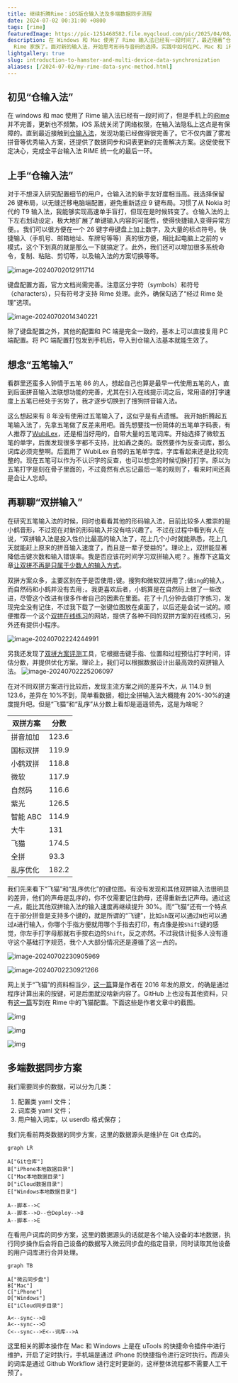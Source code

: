 ```yaml
---
title: 继续折腾Rime：iOS版仓输入法及多端数据同步流程
date: 2024-07-02 00:31:00 +0800
tags: [rime]
featuredImage: https://pic-1251468582.file.myqcloud.com/pic/2025/04/08/5fef0a.jpg
description: 在 Windows 和 Mac 使用了 Rime 输入法已经有一段时间了，最近随着“仓输入法”稳定性的增强和功能的完善，iPhone 上也终于切换到
  Rime 家族了。面对新的输入法，开始思考形码与音码的选择。实践中如何在PC、Mac 和 iPhone 上进行配置和数据的自动同步，继续 Rime 的折腾之路吧。
lightgallery: true
slug: introduction-to-hamster-and-multi-device-data-synchronization
aliases: [/2024-07-02/my-rime-data-sync-method.html]
---
```


<!--more-->

## 初见“仓输入法”

在 windows 和 mac 使用了 Rime 输入法已经有一段时间了，但是手机上的[iRime](https://apps.apple.com/cn/app/id1142623977)并不完善，更新也不频繁。iOS 系统关闭了网络权限，在输入法隐私上这点是有保障的。直到最近接触到[仓输入法](https://apps.apple.com/cn/app/id6446617683)，发现功能已经做得很完善了。它不仅内置了雾凇拼音等优秀输入方案，还提供了数据同步和词表更新的完善解决方案。这促使我下定决心，完成全平台输入法 RIME 统一化的最后一环。

## 上手“仓输入法”

对于不想深入研究配置细节的用户，仓输入法的新手友好度相当高。我选择保留 26 键布局，以无缝迁移电脑端配置，避免重新适应 9 键布局。习惯了从 Nokia 时代的 T9 输入法，我能够实现高速单手盲打，但现在是时候转变了。仓输入法的上下左右划动设定，极大地扩展了单键输入内容的可能性，使得快捷输入变得异常方便。。我们可以很方便在一个 26 键字母键盘上加上数字，及大量的标点符号。快捷输入（手机号、邮箱地址、车牌号等等）真的很方便，相比起电脑上之前的 v 模式，这个下划真的就是那么一下就搞定了。此外，我们还可以增加很多系统命令，复制、粘贴、剪切等，以及输入法的方案切换等等。

![image-20240702012911714](https://pic-1251468582.file.myqcloud.com/pic/2024/07/02/389af8.png)

键盘配置方面，官方文档尚需完善。注意区分字符（symbols）和符号（characters），只有符号才支持 Rime 处理。此外，确保勾选了“经过 Rime 处理”选项。 

![image-20240702014340221](https://pic-1251468582.file.myqcloud.com/pic/2024/07/02/97dbdf.png)

除了键盘配置之外，其他的配置和 PC 端是完全一致的，基本上可以直接复用 PC 端配置。将 PC 端配置打包发到手机后，导入到仓输入法基本就能生效了。

## 想念“五笔输入”

看群里还蛮多人钟情于五笔 86 的人，想起自己也算是最早一代使用五笔的人，直到后面拼音输入法联想功能的完善，尤其在引入在线提示词之后，常用语的打字速度上五笔已经处于劣势了，我才逐步切换到了搜狗拼音输入法。

这么想起来有 8 年没有使用过五笔输入了，这似乎是有点遗憾。 我开始折腾起五笔输入法了，先拿五笔做了反差来用吧。首先想要找一份简体的五笔单字码表，有人推荐了[WubiLex](https://github.com/aardio/wubi-lex)，还是相当好用的，自带大量的五笔词库。开始选择了微软五笔的单字，后面发现很多字都不支持，比如羴之类的。既然要作为反查词库，那么词库必须完整啊。后面用了 WubiLex 自带的五笔单字库，字库看起来还是比较完整的。现在五笔可以作为不认识字的反查，也可以想念的时候切换打打字。原以为五笔打字是刻在骨子里面的，不过竟然有点忘记最后一笔的规则了，看来时间还真是会让人忘却。

## 再聊聊“双拼输入”

在研究五笔输入法的时候，同时也看看其他的形码输入法，目前比较多人推崇的是小鹤音形，不过现在对新的形码输入并没有啥兴趣了。不过在过程中看到有人在说，“双拼输入法是投入性价比最高的输入法了，花上几个小时就能熟悉，花上几天就能赶上原来的拼音输入速度了，而且是一辈子受益的”。理论上，双拼能显著降低击键次数和输入错误率。我是否应该花时间学习双拼输入呢？。推荐下这篇文章[让双拼不再是只属于少数人的输入方式](https://sspai.com/post/42667)。

双拼方案众多，主要区别在于是否使用`;`键。搜狗和微软双拼用了`;`做`ing`的输入，而自然码和小鹤并没有去用`;`。我更喜欢后者，小鹤算是在自然码上做了一些改进，尽管这个改进有很多作者自己的因素在里面。花了十几分钟去做打字练习，发现完全没有记住，不过我下载了一张键位图放在桌面了，以后还是会试一试的。顺便推荐一个这个[双拼在线练习](https://api.ihint.me/shuang/)的网站，提供了各种不同的双拼方案的在线练习，另外还有提供小程序。

![image-20240702224244991](https://pic-1251468582.file.myqcloud.com/pic/2024/07/02/65c521.png "双拼在线练习")

另我还发现了[双拼方案评测](https://macroxue.github.io/shuangpin/eval.html)工具，它根据击键手指、位置和过程预估打字时间，评估分数，并提供优化方案。理论上，我们可以根据数据设计出最高效的双拼输入法。 ![image-20240702225206097](https://pic-1251468582.file.myqcloud.com/pic/2024/07/02/5f4c51.png "双拼方案评测工具")

在对不同双拼方案进行比较后，发现主流方案之间的差异不大，从 114.9 到 123.6，差异在 10%不到，简单看数据，相比全拼输入法大概能有 20%-30%的速度提升吧。但是“飞猫”和“乱序”从分数上看却是遥遥领先，这是为啥呢？

| 双拼方案 | 分数  |
| -------- | ----- |
| 拼音加加 | 123.6 |
| 国标双拼 | 119.9 |
| 小鹤双拼 | 118.8 |
| 微软     | 117.9 |
| 自然码   | 116.6 |
| 紫光     | 126.5 |
| 智能 ABC | 114.9 |
| 大牛     | 131   |
| 飞猫     | 174.5 |
| 全拼     | 93.3  |
| 乱序优化 | 182.2 |

我们先来看下“飞猫”和“乱序优化”的键位图。有没有发现和其他双拼输入法很明显的差异，他们的声母是乱序的，你不仅需要记住韵母，还得重新去记声母。通过这一点，能比其他双拼输入法的输入速度再继续提升 30%。而“飞猫”还有一个特点在于部分拼音是支持多个键的，就是所谓的“飞键”，比如`sh`既可以通过`N`也可以通过`A`进行输入，你哪个手指方便就用哪个手指去打印，有点像是按`Shift`键的感觉，你左手打字母那就右手按右边的`Shift`，反之亦然。不过我估计挺多人没有遵守这个基础打字规范，我个人大部分情况还是遵循了这一点的。

![image-20240702230905969](https://pic-1251468582.file.myqcloud.com/pic/2024/07/02/72561e.png "飞猫键位图")

![image-20240702230921266](https://pic-1251468582.file.myqcloud.com/pic/2024/07/02/cd486b.png "乱序优化键位图")

网上关于“飞猫”的资料相当少，[这一篇](https://tieba.baidu.com/p/4676554242?pn=1)算是作者在 2016 年发的原文，的确是通过程序计算出来的按键，可是后面就没啥新内容了。GitHub 上也没有其他资料，只有[这一篇](https://github.com/zebats/flying-cat-rime?tab=readme-ov-file)写到在 Rime 中的飞猫配置。下面这些是作者文章中的截图。

![img](https://pic-1251468582.file.myqcloud.com/pic/2024/07/02/d4ce20.jpg)

![img](https://pic-1251468582.file.myqcloud.com/pic/2024/07/02/abd4a7.jpg)

![img](https://pic-1251468582.file.myqcloud.com/pic/2024/07/02/091564.jpg)

## 多端数据同步方案

我们需要同步的数据，可以分为几类：

1. 配置类 yaml 文件；
2. 词库类 yaml 文件；
3. 用户输入词库，以 userdb 格式保存；

我们先看前两类数据的同步方案，这里的数据源头是维护在 Git 仓库的。

```mermaid
graph LR

A["Git仓库"]
B["iPhone本地数据目录"]
C["Mac本地数据目录"]
D["iCloud数据目录"]
E["Windows本地数据目录"]

A--脚本-->C
A--脚本-->D--仓Deploy-->B
A--脚本-->E
```

在看用户词库的同步方案，这里的数据源头的话就是各个输入设备的本地数据，执行同步操作后会将自己设备的数据写入微云同步盘的指定目录，同时读取其他设备的用户词库进行合并处理。

```mermaid
graph TB

A["微云同步盘"]
B["Mac"]
C["iPhone"]
D["Windows"]
E["iCloud同步目录"]

A<--sync-->B
A<--sync-->D
C<--sync-->E<--词库-->A
```

这里相关的脚本操作在 Mac 和 Windows 上是在 uTools 的快捷命令插件中进行维护，开启了定时执行，手机端是通过 iPhone 的快捷指令进行定时执行。而源头的词库是通过 Github Workflow 进行定时更新的，这样整体流程都不需要人工干预了。
